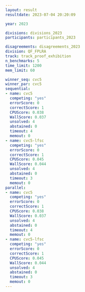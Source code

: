 ```yaml
---
layout: result
resultdate: 2023-07-04 20:20:09

year: 2023

divisions: divisions_2023
participants: participants_2023

disagreements: disagreements_2023
division: QF_FPLRA
track: track_proof_exhibition
n_benchmarks: 5
time_limit: 1200
mem_limit: 60

winner_seq: cvc5
winner_par: cvc5
sequential:
- name: cvc5
  competing: "yes"
  errorScore: 0
  correctScore: 1
  CPUScore: 0.038
  WallScore: 0.037
  unsolved: 4
  abstained: 0
  timeout: 4
  memout: 0
- name: cvc5-lfsc
  competing: "yes"
  errorScore: 0
  correctScore: 1
  CPUScore: 0.045
  WallScore: 0.044
  unsolved: 4
  abstained: 0
  timeout: 3
  memout: 0
parallel:
- name: cvc5
  competing: "yes"
  errorScore: 0
  correctScore: 1
  CPUScore: 0.038
  WallScore: 0.037
  unsolved: 4
  abstained: 0
  timeout: 4
  memout: 0
- name: cvc5-lfsc
  competing: "yes"
  errorScore: 0
  correctScore: 1
  CPUScore: 0.045
  WallScore: 0.044
  unsolved: 4
  abstained: 0
  timeout: 3
  memout: 0
---
```

